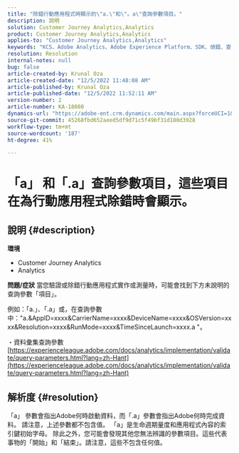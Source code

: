 ```yaml
---
title: "除錯行動應用程式時顯示的\"a.\"和\"。a\"查詢參數項目。"
description: 說明
solution: Customer Journey Analytics,Analytics
product: Customer Journey Analytics,Analytics
applies-to: "Customer Journey Analytics,Analytics"
keywords: "KCS、Adobe Analytics、Adobe Experience Platform、SDK、偵錯、查詢參數"
resolution: Resolution
internal-notes: null
bug: false
article-created-by: Krunal Oza
article-created-date: "12/5/2022 11:48:08 AM"
article-published-by: Krunal Oza
article-published-date: "12/5/2022 11:52:11 AM"
version-number: 2
article-number: KA-18080
dynamics-url: "https://adobe-ent.crm.dynamics.com/main.aspx?forceUCI=1&pagetype=entityrecord&etn=knowledgearticle&id=109571ad-9274-ed11-81aa-6045bd006c82"
source-git-commit: 45268fbd652aeed5df9d71c5f49bf31d180d3928
workflow-type: tm+mt
source-wordcount: '187'
ht-degree: 41%

---
```


# 「a」 和「.a」查詢參數項目，這些項目在為行動應用程式除錯時會顯示。

## 說明 {#description}

<b>環境</b>
- Customer Journey Analytics
- Analytics



<b>問題/症狀</b>
當您驗證或除錯行動應用程式實作或測量時，可能會找到下方未說明的查詢參數「項目」。

例如：「a.」、「.a」或，在查詢參數中：&quot;a.&amp;AppID=xxxx&amp;CarrierName=xxxx&amp;DeviceName=xxxx&amp;OSVersion=xxxx&amp;Resolution=xxxx&amp;RunMode=xxxx&amp;TimeSinceLaunch=xxxx.a &quot;。

・資料彙集查詢參數
[https://experienceleague.adobe.com/docs/analytics/implementation/validate/query-parameters.html?lang=zh-Hant](https://experienceleague.adobe.com/docs/analytics/implementation/validate/query-parameters.html?lang=zh-Hant)




## 解析度 {#resolution}


「a」 參數會指出Adobe何時啟動資料，而「.a」參數會指出Adobe何時完成資料。 請注意，上述參數都不包含值。 「a」是生命週期量度和應用程式內容的索引鍵初始字母。 除此之外，您可能會發現其他您無法辨識的參數項目。這些代表事物的「開始」和「結束」。請注意，這些不包含任何值。
